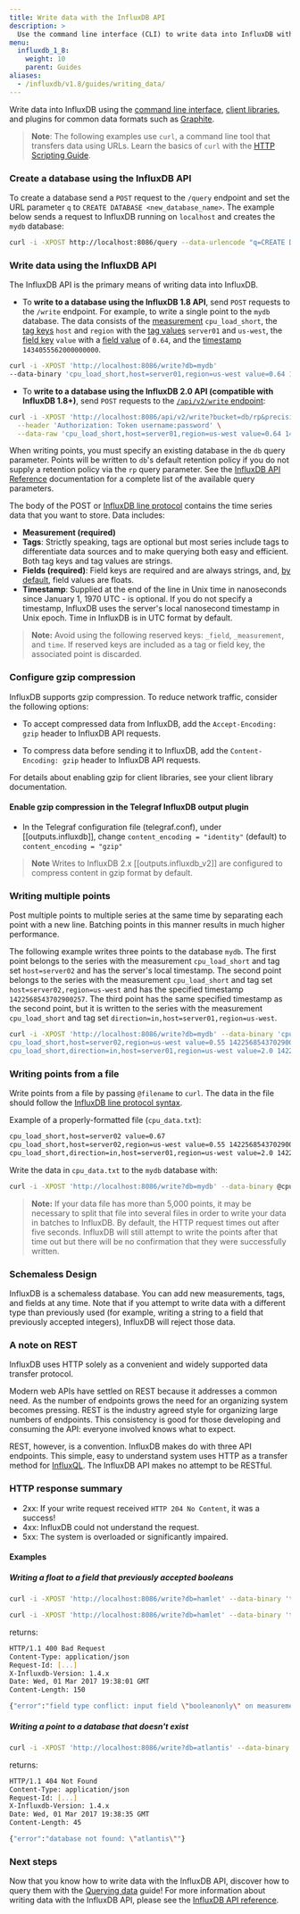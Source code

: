 ```yaml
---
title: Write data with the InfluxDB API
description: >
  Use the command line interface (CLI) to write data into InfluxDB with the API.
menu:
  influxdb_1_8:
    weight: 10
    parent: Guides
aliases:
  - /influxdb/v1.8/guides/writing_data/
---
```


Write data into InfluxDB using the [command line interface](/influxdb/v1.8/tools/shell/), [client libraries](/influxdb/v1.8/clients/api/), and plugins for common data formats such as [Graphite](/influxdb/v1.8/write_protocols/graphite/).

> **Note**: The following examples use `curl`, a command line tool that transfers data using URLs. Learn the basics of `curl` with the [HTTP Scripting Guide](https://curl.haxx.se/docs/httpscripting.html).

### Create a database using the InfluxDB API

To create a database send a `POST` request to the `/query` endpoint and set the URL parameter `q` to `CREATE DATABASE <new_database_name>`.
The example below sends a request to InfluxDB running on `localhost` and creates the `mydb` database:

```bash
curl -i -XPOST http://localhost:8086/query --data-urlencode "q=CREATE DATABASE mydb"
```

### Write data using the InfluxDB API

The InfluxDB API is the primary means of writing data into InfluxDB.

- To **write to a database using the InfluxDB 1.8 API**, send `POST` requests to the `/write` endpoint. For example, to write a single point to the `mydb` database.
The data consists of the [measurement](/influxdb/v1.8/concepts/glossary/#measurement) `cpu_load_short`, the [tag keys](/influxdb/v1.8/concepts/glossary/#tag-key) `host` and `region` with the [tag values](/influxdb/v1.8/concepts/glossary/#tag-value) `server01` and `us-west`, the [field key](/influxdb/v1.8/concepts/glossary/#field-key) `value` with a [field value](/influxdb/v1.8/concepts/glossary/#field-value) of `0.64`, and the [timestamp](/influxdb/v1.8/concepts/glossary/#timestamp) `1434055562000000000`.

```bash
curl -i -XPOST 'http://localhost:8086/write?db=mydb'
--data-binary 'cpu_load_short,host=server01,region=us-west value=0.64 1434055562000000000'
```

- To **write to a database using the InfluxDB 2.0 API (compatible with InfluxDB 1.8+)**, send `POST` requests to the [`/api/v2/write` endpoint](/influxdb/v1.8/tools/api/#client-libraries):

```bash
curl -i -XPOST 'http://localhost:8086/api/v2/write?bucket=db/rp&precision=ns' \
  --header 'Authorization: Token username:password' \
  --data-raw 'cpu_load_short,host=server01,region=us-west value=0.64 1434055562000000000'
```

When writing points, you must specify an existing database in the `db` query parameter.
Points will be written to `db`'s default retention policy if you do not supply a retention policy via the `rp` query parameter.
See the [InfluxDB API Reference](/influxdb/v1.8/tools/api/#write-http-endpoint) documentation for a complete list of the available query parameters.

The body of the POST or [InfluxDB line protocol](/influxdb/v1.8/concepts/glossary/#influxdb-line-protocol) contains the time series data that you want to store. Data includes:

- **Measurement (required)**
- **Tags**: Strictly speaking, tags are optional but most series include tags to differentiate data sources and to make querying both easy and efficient.
Both tag keys and tag values are strings.
- **Fields (required)**: Field keys are required and are always strings, and, [by default](/influxdb/v1.8/write_protocols/line_protocol_reference/#data-types), field values are floats.
- **Timestamp**: Supplied at the end of the line in Unix time in nanoseconds since January 1, 1970 UTC - is optional. If you do not specify a timestamp, InfluxDB uses the server's local nanosecond timestamp in Unix epoch.
Time in InfluxDB is in UTC format by default.

> **Note:** Avoid using the following reserved keys: `_field`, `_measurement`, and `time`. If reserved keys are included as a tag or field key, the associated point is discarded.

### Configure gzip compression

InfluxDB supports gzip compression. To reduce network traffic, consider the following options:

* To accept compressed data from InfluxDB, add the `Accept-Encoding: gzip` header to InfluxDB API requests.

* To compress data before sending it to InfluxDB, add the `Content-Encoding: gzip` header to InfluxDB API requests.

For details about enabling gzip for client libraries, see your client library documentation.

#### Enable gzip compression in the Telegraf InfluxDB output plugin

* In the Telegraf configuration file (telegraf.conf), under [[outputs.influxdb]], change
  `content_encoding = "identity"` (default) to `content_encoding = "gzip"`

>**Note**
Writes to InfluxDB 2.x [[outputs.influxdb_v2]] are configured to compress content in gzip format by default.

### Writing multiple points

Post multiple points to multiple series at the same time by separating each point with a new line.
Batching points in this manner results in much higher performance.

The following example writes three points to the database `mydb`.
The first point belongs to the series with the measurement `cpu_load_short` and tag set `host=server02` and has the server's local timestamp.
The second point belongs to the series with the measurement `cpu_load_short` and tag set `host=server02,region=us-west` and has the specified timestamp `1422568543702900257`.
The third point has the same specified timestamp as the second point, but it is written to the series with the measurement `cpu_load_short` and tag set `direction=in,host=server01,region=us-west`.

```bash
curl -i -XPOST 'http://localhost:8086/write?db=mydb' --data-binary 'cpu_load_short,host=server02 value=0.67
cpu_load_short,host=server02,region=us-west value=0.55 1422568543702900257
cpu_load_short,direction=in,host=server01,region=us-west value=2.0 1422568543702900257'
```

### Writing points from a file

Write points from a file by passing `@filename` to `curl`.
The data in the file should follow the [InfluxDB line protocol syntax](/influxdb/v1.8/write_protocols/write_syntax/).

Example of a properly-formatted file (`cpu_data.txt`):

```txt
cpu_load_short,host=server02 value=0.67
cpu_load_short,host=server02,region=us-west value=0.55 1422568543702900257
cpu_load_short,direction=in,host=server01,region=us-west value=2.0 1422568543702900257
```

Write the data in `cpu_data.txt` to the `mydb` database with:

```bash
curl -i -XPOST 'http://localhost:8086/write?db=mydb' --data-binary @cpu_data.txt`
```

> **Note:** If your data file has more than 5,000 points, it may be necessary to split that file into several files in order to write your data in batches to InfluxDB.
By default, the HTTP request times out after five seconds.
InfluxDB will still attempt to write the points after that time out but there will be no confirmation that they were successfully written.

### Schemaless Design

InfluxDB is a schemaless database.
You can add new measurements, tags, and fields at any time.
Note that if you attempt to write data with a different type than previously used (for example, writing a string to a field that previously accepted integers), InfluxDB will reject those data.

### A note on REST

InfluxDB uses HTTP solely as a convenient and widely supported data transfer protocol.

Modern web APIs have settled on REST because it addresses a common need.
As the number of endpoints grows the need for an organizing system becomes pressing.
REST is the industry agreed style for organizing large numbers of endpoints.
This consistency is good for those developing and consuming the API: everyone involved knows what to expect.

REST, however, is a convention.
InfluxDB makes do with three API endpoints.
This simple, easy to understand system uses HTTP as a transfer method for [InfluxQL](/influxdb/v1.8/query_language/spec/).
The InfluxDB API makes no attempt to be RESTful.

### HTTP response summary

* 2xx: If your write request received `HTTP 204 No Content`, it was a success!
* 4xx: InfluxDB could not understand the request.
* 5xx: The system is overloaded or significantly impaired.

#### Examples

##### Writing a float to a field that previously accepted booleans

```bash
curl -i -XPOST 'http://localhost:8086/write?db=hamlet' --data-binary 'tobeornottobe booleanonly=true'

curl -i -XPOST 'http://localhost:8086/write?db=hamlet' --data-binary 'tobeornottobe booleanonly=5'
```

returns:

```bash
HTTP/1.1 400 Bad Request
Content-Type: application/json
Request-Id: [...]
X-Influxdb-Version: 1.4.x
Date: Wed, 01 Mar 2017 19:38:01 GMT
Content-Length: 150

{"error":"field type conflict: input field \"booleanonly\" on measurement \"tobeornottobe\" is type float, already exists as type boolean dropped=1"}
```

##### Writing a point to a database that doesn't exist

```bash
curl -i -XPOST 'http://localhost:8086/write?db=atlantis' --data-binary 'liters value=10'
```

returns:

```bash
HTTP/1.1 404 Not Found
Content-Type: application/json
Request-Id: [...]
X-Influxdb-Version: 1.4.x
Date: Wed, 01 Mar 2017 19:38:35 GMT
Content-Length: 45

{"error":"database not found: \"atlantis\""}
```

### Next steps

Now that you know how to write data with the InfluxDB API, discover how to query them with the [Querying data](/influxdb/v1.8/guides/querying_data/) guide!
For more information about writing data with the InfluxDB API, please see the [InfluxDB API reference](/influxdb/v1.8/tools/api/#write-http-endpoint).
